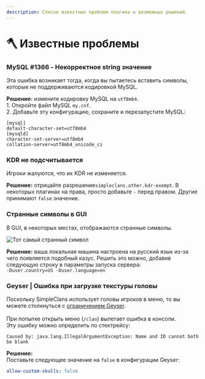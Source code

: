 ```yaml
---
description: Список известных проблем плагина и возможных решений.
---
```


# 🪓 Известные проблемы

### MySQL #1366 - Некорректное string значение

Эта ошибка возникает тогда, когда вы пытаетесь вставить символы, которые не поддерживаются кодировкой MySQL.

**Решение:** измените кодировку MySQL на `utf8mb4`.\
1\. Откройте файл MySQL `my.cnf`.\
2\. Добавьте эту конфигурацию, сохраните и перезапустите MySQL:

```
[mysql]
default-character-set=utf8mb4
[mysqld]
character-set-server=utf8mb4
collation-server=utf8mb4_unicode_ci
```

### KDR не подсчитывается

Игроки жалуются, что их KDR не изменяется.

**Решение:** отрицайте разрешение`simpleclans.other.kdr-exempt`. В некоторых плагинах на права, просто добавьте `-` перед правом. Другие принимают `false` значение.

### Странные символы в GUI

В GUI, в некоторых местах, отображаются странные символы.

![Тот самый странный символ](<../../.gitbook/assets/izobrazhenie (1).png>)

**Решение:** ваша локальная машина настроена на русский язык из-за чего появляется подобный казус. Решить это можно, добавив следующую строку в параметры запуска сервера:\
`-Duser.country=US -Duser.language=en`

### Geyser | Ошибка при загрузке текстуры головы

Поскольку SimpleClans использует головы игроков в меню, то вы можете столкнуться с [ограничением Geyser](https://wiki.geysermc.org/geyser/current-limitations/).\
\
При попытке открыть меню (`/clan`) вылетает ошибка в консоли.\
Эту ошибку можно определить по стектрейсу:

```
Caused by: java.lang.IllegalArgumentException: Name and ID cannot both be blank
```

**Решение:**\
Поставьте следующее значение на `false` в конфигурации Geyser:

```yaml
allow-custom-skulls: false
```
